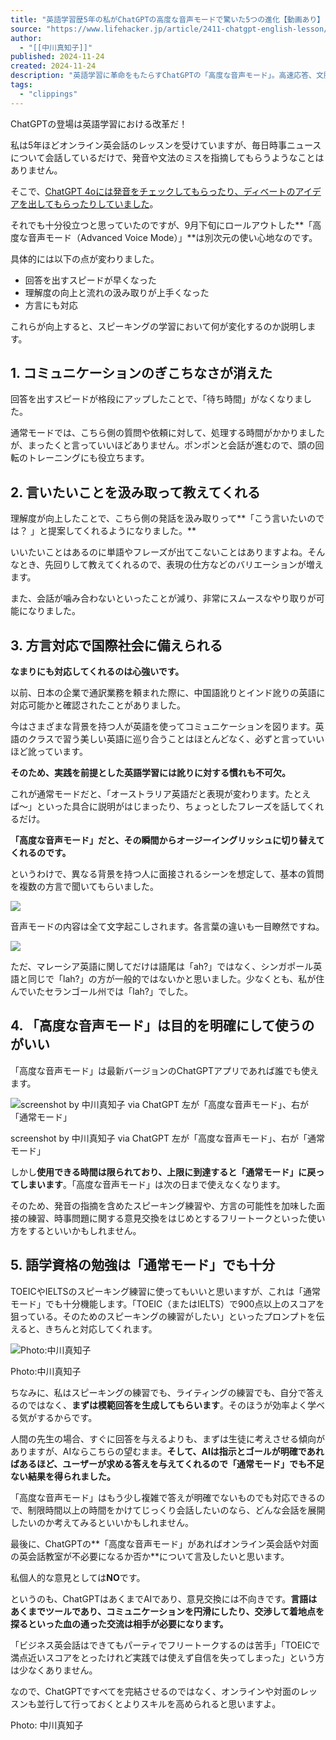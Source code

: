 ```yaml
---
title: "英語学習歴5年の私がChatGPTの高度な音声モードで驚いた5つの進化【動画あり】 | ライフハッカー・ジャパン"
source: "https://www.lifehacker.jp/article/2411-chatgpt-english-lesson/"
author:
  - "[[中川真知子]]"
published: 2024-11-24
created: 2024-11-24
description: "英語学習に革命をもたらすChatGPTの「高度な音声モード」。高速応答、文脈理解、方言対応の進化がもたらすスムーズな英会話学習と、使い方をご紹介します。"
tags:
  - "clippings"
---
```

ChatGPTの登場は英語学習における改革だ！

私は5年ほどオンライン英会話のレッスンを受けていますが、毎日時事ニュースについて会話しているだけで、発音や文法のミスを指摘してもらうようなことはありません。

そこで、[ChatGPT 4oには発音をチェックしてもらったり、ディベートのアイデアを出してもらったりしていました](https://www.lifehacker.jp/article/2406-ai-wh-chatgpt4o-english-study/?page=2)。

それでも十分役立つと思っていたのですが、9月下旬にロールアウトした**「高度な音声モード（Advanced Voice Mode）」**は別次元の使い心地なのです。

具体的には以下の点が変わりました。

- 回答を出すスピードが早くなった
- 理解度の向上と流れの汲み取りが上手くなった
- 方言にも対応

これらが向上すると、スピーキングの学習において何が変化するのか説明します。

## 1\. コミュニケーションのぎこちなさが消えた

回答を出すスピードが格段にアップしたことで、「待ち時間」がなくなりました。

通常モードでは、こちら側の質問や依頼に対して、処理する時間がかかりましたが、まったくと言っていいほどありません。ポンポンと会話が進むので、頭の回転のトレーニングにも役立ちます。

## 2\. 言いたいことを汲み取って教えてくれる

理解度が向上したことで、こちら側の発話を汲み取りって**「こう言いたいのでは？ 」と提案してくれるようになりました。**

いいたいことはあるのに単語やフレーズが出てこないことはありますよね。そんなとき、先回りして教えてくれるので、表現の仕方などのバリエーションが増えます。

また、会話が噛み合わないといったことが減り、非常にスムースなやり取りが可能になりました。

## 3\. 方言対応で国際社会に備えられる

**なまりにも対応してくれるのは心強いです。**

以前、日本の企業で通訳業務を頼まれた際に、中国語訛りとインド訛りの英語に対応可能かと確認されたことがありました。

今はさまざまな背景を持つ人が英語を使ってコミュニケーションを図ります。英語のクラスで習う美しい英語に巡り合うことはほとんどなく、必ずと言っていいほど訛っています。

**そのため、実践を前提とした英語学習には訛りに対する慣れも不可欠。**

これが通常モードだと、「オーストラリア英語だと表現が変わります。たとえば〜」といった具合に説明がはじまったり、ちょっとしたフレーズを話してくれるだけ。

**「高度な音声モード」だと、その瞬間からオージーイングリッシュに切り替えてくれるのです。**

というわけで、異なる背景を持つ人に面接されるシーンを想定して、基本の質問を複数の方言で聞いてもらいました。

![](https://www.youtube.com/watch?v=ZMDm779BALQ)

音声モードの内容は全て文字起こしされます。各言葉の違いも一目瞭然ですね。

![](https://media.loom-app.com/loom/2024/11/07/51163544-ee53-49cd-80c0-8820b7bd20a4/original.png?w=800)

ただ、マレーシア英語に関してだけは語尾は「ah?」ではなく、シンガポール英語と同じで「lah?」の方が一般的ではないかと思いました。少なくとも、私が住んでいたセランゴール州では「lah?」でした。

## 4\. 「高度な音声モード」は目的を明確にして使うのがいい

「高度な音声モード」は最新バージョンのChatGPTアプリであれば誰でも使えます。

![screenshot by 中川真知子 via ChatGPT 左が「高度な音声モード」、右が「通常モード」](https://media.loom-app.com/loom/2024/11/07/f06504b6-c299-41cb-a420-6795327f3134/original.png?w=800)

screenshot by 中川真知子 via ChatGPT 左が「高度な音声モード」、右が「通常モード」

しかし**使用できる時間は限られており、上限に到達すると「通常モード」に戻ってしまいます**。「高度な音声モード」は次の日まで使えなくなります。

そのため、発音の指摘を含めたスピーキング練習や、方言の可能性を加味した面接の練習、時事問題に関する意見交換をはじめとするフリートークといった使い方をするといいかもしれません。

## 5\. 語学資格の勉強は「通常モード」でも十分

TOEICやIELTSのスピーキング練習に使ってもいいと思いますが、これは「通常モード」でも十分機能します。「TOEIC（またはIELTS）で900点以上のスコアを狙っている。そのためのスピーキングの練習がしたい」といったプロンプトを伝えると、きちんと対応してくれます。

![Photo:中川真知子](https://media.loom-app.com/loom/2024/11/07/694412c4-f511-482c-81c0-ebdbe634a7cd/original.png?w=800)

Photo:中川真知子

ちなみに、私はスピーキングの練習でも、ライティングの練習でも、自分で答えるのではなく、**まずは模範回答を生成してもらいます**。そのほうが効率よく学べる気がするからです。

人間の先生の場合、すぐに回答を与えるよりも、まずは生徒に考えさせる傾向がありますが、AIならこちらの望むまま。**そして、AIは指示とゴールが明確であればあるほど、ユーザーが求める答えを与えてくれるので「通常モード」でも不足ない結果を得られました。**

「高度な音声モード」はもう少し複雑で答えが明確でないものでも対応できるので、制限時間以上の時間をかけてじっくり会話したいのなら、どんな会話を展開したいのか考えてみるといいかもしれません。

最後に、ChatGPTの**「高度な音声モード」があればオンライン英会話や対面の英会話教室が不必要になるか否か**について言及したいと思います。

私個人的な意見としては**NO**です。

というのも、ChatGPTはあくまでAIであり、意見交換には不向きです。**言語はあくまでツールであり、コミュニケーションを円滑にしたり、交渉して着地点を探るといった血の通った交流は相手が必要になります。**

「ビジネス英会話はできてもパーティでフリートークするのは苦手」「TOEICで満点近いスコアをとったけれど実践では使えず自信を失ってしまった」という方は少なくありません。

なので、ChatGPTですべてを完結させるのではなく、オンラインや対面のレッスンも並行して行っておくとよりスキルを高められると思いますよ。

Photo: 中川真知子